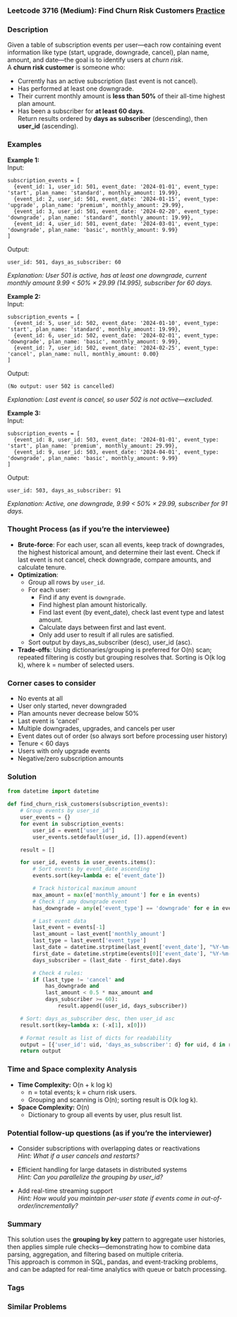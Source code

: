 ### Leetcode 3716 (Medium): Find Churn Risk Customers [Practice](https://leetcode.com/problems/find-churn-risk-customers)

### Description  
Given a table of subscription events per user—each row containing event information like type (start, upgrade, downgrade, cancel), plan name, amount, and date—the goal is to identify users at *churn risk*.  
A **churn risk customer** is someone who:  
- Currently has an active subscription (last event is not cancel).
- Has performed at least one downgrade.
- Their current monthly amount is **less than 50%** of their all-time highest plan amount.
- Has been a subscriber for **at least 60 days**.  
Return results ordered by **days as subscriber** (descending), then **user_id** (ascending).

### Examples  

**Example 1:**  
Input:  
```
subscription_events = [
  {event_id: 1, user_id: 501, event_date: '2024-01-01', event_type: 'start', plan_name: 'standard', monthly_amount: 19.99},
  {event_id: 2, user_id: 501, event_date: '2024-01-15', event_type: 'upgrade', plan_name: 'premium', monthly_amount: 29.99},
  {event_id: 3, user_id: 501, event_date: '2024-02-20', event_type: 'downgrade', plan_name: 'standard', monthly_amount: 19.99},
  {event_id: 4, user_id: 501, event_date: '2024-03-01', event_type: 'downgrade', plan_name: 'basic', monthly_amount: 9.99}
]
```
Output:  
```
user_id: 501, days_as_subscriber: 60
```
*Explanation: User 501 is active, has at least one downgrade, current monthly amount 9.99 < 50% × 29.99 (14.995), subscriber for 60 days.*

**Example 2:**  
Input:  
```
subscription_events = [
  {event_id: 5, user_id: 502, event_date: '2024-01-10', event_type: 'start', plan_name: 'standard', monthly_amount: 19.99},
  {event_id: 6, user_id: 502, event_date: '2024-02-01', event_type: 'downgrade', plan_name: 'basic', monthly_amount: 9.99},
  {event_id: 7, user_id: 502, event_date: '2024-02-25', event_type: 'cancel', plan_name: null, monthly_amount: 0.00}
]
```
Output:  
```
(No output: user 502 is cancelled)
```
*Explanation: Last event is cancel, so user 502 is not active—excluded.*

**Example 3:**  
Input:  
```
subscription_events = [
  {event_id: 8, user_id: 503, event_date: '2024-01-01', event_type: 'start', plan_name: 'premium', monthly_amount: 29.99},
  {event_id: 9, user_id: 503, event_date: '2024-04-01', event_type: 'downgrade', plan_name: 'basic', monthly_amount: 9.99}
]
```
Output:  
```
user_id: 503, days_as_subscriber: 91
```
*Explanation: Active, one downgrade, 9.99 < 50% × 29.99, subscriber for 91 days.*

### Thought Process (as if you’re the interviewee)  
- **Brute-force**: For each user, scan all events, keep track of downgrades, the highest historical amount, and determine their last event. Check if last event is not cancel, check downgrade, compare amounts, and calculate tenure.
- **Optimization**:  
    - Group all rows by `user_id`.  
    - For each user:
        - Find if any event is `downgrade`.
        - Find highest plan amount historically.
        - Find last event (by event_date), check last event type and latest amount.
        - Calculate days between first and last event.
        - Only add user to result if all rules are satisfied.
    - Sort output by days_as_subscriber (desc), user_id (asc).
- **Trade-offs**: Using dictionaries/grouping is preferred for O(n) scan; repeated filtering is costly but grouping resolves that. Sorting is O(k log k), where k = number of selected users.

### Corner cases to consider  
- No events at all
- User only started, never downgraded
- Plan amounts never decrease below 50%
- Last event is 'cancel'
- Multiple downgrades, upgrades, and cancels per user
- Event dates out of order (so always sort before processing user history)
- Tenure < 60 days
- Users with only upgrade events  
- Negative/zero subscription amounts

### Solution

```python
from datetime import datetime

def find_churn_risk_customers(subscription_events):
    # Group events by user_id
    user_events = {}
    for event in subscription_events:
        user_id = event['user_id']
        user_events.setdefault(user_id, []).append(event)

    result = []

    for user_id, events in user_events.items():
        # Sort events by event_date ascending
        events.sort(key=lambda e: e['event_date'])

        # Track historical maximum amount
        max_amount = max(e['monthly_amount'] for e in events)
        # Check if any downgrade event
        has_downgrade = any(e['event_type'] == 'downgrade' for e in events)

        # Last event data
        last_event = events[-1]
        last_amount = last_event['monthly_amount']
        last_type = last_event['event_type']
        last_date = datetime.strptime(last_event['event_date'], "%Y-%m-%d")
        first_date = datetime.strptime(events[0]['event_date'], "%Y-%m-%d")
        days_subscriber = (last_date - first_date).days

        # Check 4 rules:
        if (last_type != 'cancel' and
            has_downgrade and
            last_amount < 0.5 * max_amount and
            days_subscriber >= 60):
                result.append((user_id, days_subscriber))

    # Sort: days_as_subscriber desc, then user_id asc
    result.sort(key=lambda x: (-x[1], x[0]))

    # Format result as list of dicts for readability
    output = [{'user_id': uid, 'days_as_subscriber': d} for uid, d in result]
    return output
```

### Time and Space complexity Analysis  

- **Time Complexity:** O(n + k log k)  
    - n = total events; k = churn risk users.
    - Grouping and scanning is O(n); sorting result is O(k log k).
- **Space Complexity:** O(n)  
    - Dictionary to group all events by user, plus result list.

### Potential follow-up questions (as if you’re the interviewer)  

- Consider subscriptions with overlapping dates or reactivations  
  *Hint: What if a user cancels and restarts?*

- Efficient handling for large datasets in distributed systems  
  *Hint: Can you parallelize the grouping by user_id?*

- Add real-time streaming support  
  *Hint: How would you maintain per-user state if events come in out-of-order/incrementally?*

### Summary
This solution uses the **grouping by key** pattern to aggregate user histories, then applies simple rule checks—demonstrating how to combine data parsing, aggregation, and filtering based on multiple criteria.  
This approach is common in SQL, pandas, and event-tracking problems, and can be adapted for real-time analytics with queue or batch processing.

### Tags

### Similar Problems
